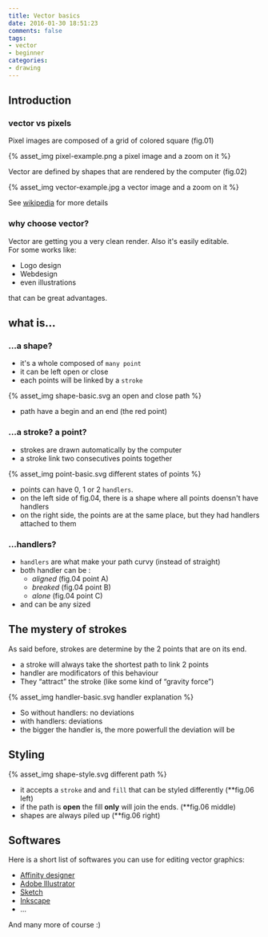 ```yaml
---
title: Vector basics
date: 2016-01-30 18:51:23
comments: false
tags:
- vector
- beginner
categories:
- drawing
---
```

## Introduction

### vector vs pixels

Pixel images are composed of a grid of colored square (fig.01)

{% asset_img pixel-example.png a pixel image and a zoom on it %} 

Vector are defined by shapes that are rendered by the computer (fig.02) 

{% asset_img vector-example.jpg a vector image and a zoom on it %} 

See [wikipedia](https://en.wikipedia.org/wiki/Vector_graphics) for more details

### why choose vector?

Vector are getting you a very clean render. Also it's easily editable.  
For some works like:

- Logo design
- Webdesign
- even illustrations

that can be great advantages.

<!-- more -->

## what is…

### …a shape?

- it's a whole composed of `many point`
- it can be left open or close
- each points will be linked by a `stroke`

{% asset_img shape-basic.svg an open and close path %} 

- path have a begin and an end (the red point)


### …a stroke? a point? 

- strokes are drawn automatically by the computer
- a stroke link two consecutives points together

{% asset_img point-basic.svg different states of points %} 

- points can have 0, 1 or 2 `handlers`.
- on the left side of fig.04, there is a shape where all points doensn't have handlers
- on the right side, the points are at the same place, but they had handlers attached to them

### …handlers?

- `handlers` are what make your path curvy (instead of straight)
- both handler can be :
	- *aligned* (fig.04 point A)
	- *breaked* (fig.04 point B)
	- *alone* (fig.04 point C)
- and can be any sized

## The mystery of strokes

As said before, strokes are determine by the 2 points that are on its end.

- a stroke will always take the shortest path to link 2 points
- handler are modificators of this behaviour 
- They “attract” the stroke (like some kind of “gravity force”)

{% asset_img handler-basic.svg handler explanation %} 

- So without handlers: no deviations
- with handlers: deviations
- the bigger the handler is, the more powerfull the deviation will be

## Styling

{% asset_img shape-style.svg different path %} 

- it accepts a `stroke` and and `fill` that can be styled differently (**fig.06 left)
- if the path is **open** the fill **only** will join the ends. (**fig.06 middle)
- shapes are always piled up (**fig.06 right)

## Softwares

Here is a short list of softwares you can use for editing vector graphics:

- [Affinity designer](https://affinity.serif.com/designer/)
- [Adobe Illustrator](http://www.adobe.com/products/illustrator.html)
- [Sketch](http://www.sketchapp.com/)
- [Inkscape](http://www.inkscape.org/)
- …

And many more of course :)

